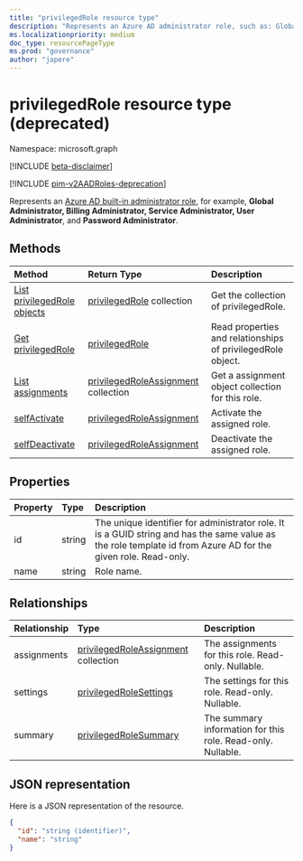 ```yaml
---
title: "privilegedRole resource type"
description: "Represents an Azure AD administrator role, such as: Global Administrator, Billing Administrator, Service Administrator, User Administrator, and Password Administrator."
ms.localizationpriority: medium
doc_type: resourcePageType
ms.prod: "governance"
author: "japere"
---
```


# privilegedRole resource type (deprecated)

Namespace: microsoft.graph

[!INCLUDE [beta-disclaimer](../../includes/beta-disclaimer.md)]

[!INCLUDE [pim-v2AADRoles-deprecation](../../includes/pim-v2AADRoles-deprecation.md)]

Represents an [Azure AD built-in administrator role](/azure/active-directory/roles/permissions-reference), for example, **Global Administrator, Billing Administrator, Service Administrator, User Administrator**, and **Password Administrator**.


## Methods

| Method		   | Return Type	|Description|
|:---------------|:--------|:----------|
|[List privilegedRole objects](../api/privilegedrole-list.md) | [privilegedRole](privilegedrole.md) collection|Get the collection of privilegedRole.|
|[Get privilegedRole](../api/privilegedrole-get.md) | [privilegedRole](privilegedrole.md) |Read properties and relationships of privilegedRole object.|
|[List assignments](../api/privilegedrole-list-assignments.md) |[privilegedRoleAssignment](privilegedroleassignment.md) collection| Get a assignment object collection for this role.|
|[selfActivate](../api/privilegedrole-selfactivate.md)|[privilegedRoleAssignment](privilegedroleassignment.md)|Activate the assigned role.|
|[selfDeactivate](../api/privilegedrole-selfdeactivate.md)|[privilegedRoleAssignment](privilegedroleassignment.md)|Deactivate the assigned role.|

## Properties
| Property	   | Type	|Description|
|:---------------|:--------|:----------|
|id|string|The unique identifier for administrator role. It is a GUID string and has the same value as the role template id from Azure AD for the given role. Read-only.|
|name|string|Role name.|

## Relationships
| Relationship | Type	|Description|
|:---------------|:--------|:----------|
|assignments|[privilegedRoleAssignment](privilegedroleassignment.md) collection| The assignments for this role. Read-only. Nullable.|
|settings|[privilegedRoleSettings](privilegedrolesettings.md)| The settings for this role. Read-only. Nullable.|
|summary|[privilegedRoleSummary](privilegedrolesummary.md)| The summary information for this role. Read-only. Nullable.|

## JSON representation

Here is a JSON representation of the resource.

<!-- {
  "blockType": "resource",
  "optionalProperties": [

  ],
  "keyProperty": "id",
  "baseType":"microsoft.graph.entity",
  "@odata.type": "microsoft.graph.privilegedRole"
}-->

```json
{
  "id": "string (identifier)",
  "name": "string"
}

```

<!-- uuid: 8fcb5dbc-d5aa-4681-8e31-b001d5168d79
2015-10-25 14:57:30 UTC -->
<!--
{
  "type": "#page.annotation",
  "description": "privilegedRole resource",
  "keywords": "",
  "section": "documentation",
  "tocPath": "",
  "suppressions": []
}
-->



